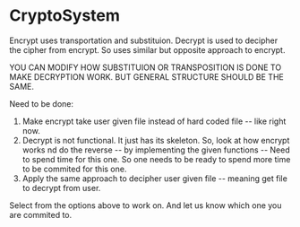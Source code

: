CryptoSystem
============
Encrypt uses transportation and substituion. 
Decrypt is used to decipher the cipher from encrypt. So uses similar but opposite approach to encrypt.

   YOU CAN MODIFY HOW SUBSTITUION OR TRANSPOSITION IS DONE TO MAKE DECRYPTION WORK. BUT GENERAL STRUCTURE SHOULD
   BE THE SAME.
   
Need to be done:

 1) Make encrypt take user given file instead of hard coded file -- like right now.
 2) Decrypt is not functional. It just has its skeleton. So, look at how encrypt works nd do the reverse -- by implementing the
    given functions -- Need to spend time for this one. So one needs to be ready to spend more time to be commited for this one. 
 3) Apply the same approach to decipher user given file -- meaning get file to decrypt from user.




Select from the options above to work on. And let us know which one you are commited to.


 
